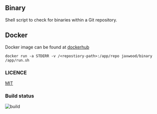 ## Binary 

Shell script to check for binaries within a Git repository.

## Docker

Docker image can be found at [dockerhub](https://hub.docker.com/r/jaxwood/binary/)

``` docker
docker run -a STDERR -v /<repostiory-path>:/app/repo jaxwood/binary /app/run.sh
```
### LICENCE

[MIT](LICENSE)

### Build status
![build](https://lorenzen.visualstudio.com/_apis/public/build/definitions/99662c2f-7420-4bfc-8ba3-8d616fe79d72/88/badge)